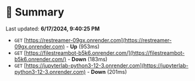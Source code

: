 # 📖 Summary
Last updated: **6/17/2024, 9:40:25 PM**

- `GET` [https://restreamer-09gx.onrender.com](https://restreamer-09gx.onrender.com) - **Up** (953ms)
- `GET` [https://filestreambot-b5k6.onrender.com/](https://filestreambot-b5k6.onrender.com/) - **Down** (183ms)
- `GET` [https://jupyterlab-python3-12-3.onrender.com](https://jupyterlab-python3-12-3.onrender.com) - **Down** (201ms)
